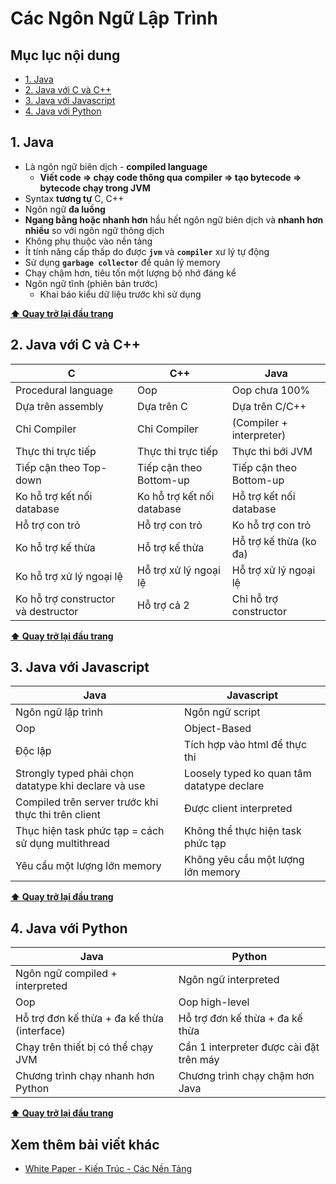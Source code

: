 # Các Ngôn Ngữ Lập Trình

## Mục lục nội dung

- [1. Java](#1-java)
- [2. Java với C và C++](#2-java-với-c-và-c)
- [3. Java với Javascript](#3-java-với-javascript)
- [4. Java với Python](#4-java-với-python)

## 1. Java

- Là ngôn ngữ biên dịch - **compiled language**
  - **Viết code => chạy code thông qua compiler => tạo bytecode => bytecode chạy trong JVM**
- Syntax **tương tự** C, C++
- Ngôn ngữ **đa luồng**
- **Ngang bằng hoặc nhanh hơn** hầu hết ngôn ngữ biên dịch và **nhanh hơn nhiều** so với ngôn ngữ thông dịch
- Không phụ thuộc vào nền tảng
- Ít tính năng cấp thấp do được **`jvm`** và **`compiler`** xư lý tự động
- Sử dụng **`garbage collector`** để quản lý memory
- Chạy chậm hơn, tiêu tốn một lượng bộ nhớ đáng kể
- Ngôn ngữ tĩnh (phiên bản trước)
  - Khai báo kiểu dữ liệu trước khi sử dụng

**[⬆ Quay trở lại đầu trang](#mục-lục-nội-dung)**

## 2. Java với C và C++

| C                                   | C++                        | Java                     |
| ----------------------------------- | -------------------------- | ------------------------ |
| Procedural language                 | Oop                        | Oop chưa 100%            |
| Dựa trên assembly                   | Dựa trên C                 | Dựa trên C/C++           |
| Chỉ Compiler                        | Chỉ Compiler               | (Compiler + interpreter) |
| Thực thi trực tiếp                  | Thực thi trực tiếp         | Thực thi bới JVM         |
| Tiếp cận theo Top-down              | Tiếp cận theo Bottom-up    | Tiếp cận theo Bottom-up  |
| Ko hỗ trợ kết nối database          | Ko hỗ trợ kết nối database | Hỗ trợ kết nối database  |
| Hỗ trợ con trỏ                      | Hỗ trợ con trỏ             | Ko hỗ trợ con trỏ        |
| Ko hỗ trợ kế thừa                   | Hỗ trợ kế thừa             | Hỗ trợ kế thừa (ko đa)   |
| Ko hỗ trợ xử lý ngoại lệ            | Hỗ trợ xử lý ngoại lệ      | Hỗ trợ xử lý ngoại lệ    |
| Ko hỗ trợ constructor và destructor | Hỗ trợ cả 2                | Chỉ hỗ trợ constructor   |

**[⬆ Quay trở lại đầu trang](#mục-lục-nội-dung)**

## 3. Java với Javascript

| Java                                                 | Javascript                                 |
| ---------------------------------------------------- | ------------------------------------------ |
| Ngôn ngữ lập trình                                   | Ngôn ngữ script                            |
| Oop                                                  | Object-Based                               |
| Độc lập                                              | Tích hợp vào html để thực thi              |
| Strongly typed phải chọn datatype khi declare và use | Loosely typed ko quan tâm datatype declare |
| Compiled trên server trước khi thực thi trên client  | Được client interpreted                    |
| Thục hiện task phức tạp = cách sử dụng multithread   | Không thể thực hiện task phức tạp          |
| Yêu cầu một lượng lớn memory                         | Không yêu cầu một lượng lớn memory         |

**[⬆ Quay trở lại đầu trang](#mục-lục-nội-dung)**

## 4. Java với Python

| Java                                        | Python                                  |
| ------------------------------------------- | --------------------------------------- |
| Ngôn ngữ compiled + interpreted             | Ngôn ngữ interpreted                    |
| Oop                                         | Oop high-level                          |
| Hỗ trợ đơn kế thừa + đa kế thừa (interface) | Hỗ trợ đơn kế thừa + đa kế thừa         |
| Chạy trên thiết bị có thể chạy JVM          | Cần 1 interpreter được cài đặt trên máy |
| Chương trình chạy nhanh hơn Python          | Chương trình chạy chậm hơn Java         |

**[⬆ Quay trở lại đầu trang](#mục-lục-nội-dung)**

## Xem thêm bài viết khác

- [White Paper - Kiến Trúc - Các Nền Tảng](/Chap1/Day1.md)